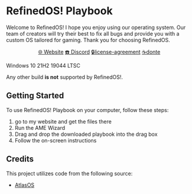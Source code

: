 # RefinedOS! Playbook

 Welcome to RefinedOS! I hope you enjoy using our operating system. Our team of creators will try their best to fix all bugs and provide you with a custom OS tailored for gaming. Thank you for choosing RefinedOS. 

<p align="center">
  <a href="https://refinedos.uk/" target="_blank">🌐 Website</a>
  <a href="https://discord.gg/fSYk2NFm8u" target="_blank">☎️ Discord</a>
  <a href="https://github.com/David34k/RefinedOS-playbook/blob/main/LICENSE" target="_blank">🔒license-agreement</a>
 <a href="https://ko-fi.com/refinedosteam" target="_blank">☕️donte</a>
 
 Windows 10 21H2 19044 LTSC

 Any other build **is not** supported by RefinedOS!.


## Getting Started
To use RefinedOS! Playbook on your computer, follow these steps:

1. go to my website and get the files there 
2. Run the AME Wizard
3. Drag and drop the downloaded playbook into the drag box
4. Follow the on-screen instructions


## Credits

This project utilizes code from the following source:
- [AtlasOS](https://github.com/Atlas-OS/Atlas)


 
 




